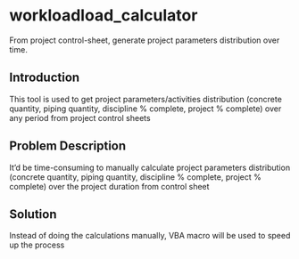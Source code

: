 # workloadload_calculator
From project control-sheet, generate project parameters distribution over time.

## Introduction
This tool is used to get project parameters/activities distribution (concrete quantity, piping quantity, discipline % complete, project % complete) over any period from project control sheets

## Problem Description
It’d be time-consuming to manually calculate project parameters distribution (concrete quantity, piping quantity, discipline % complete, project % complete) over the project duration from control sheet

## Solution
Instead of doing the calculations manually, VBA macro will be used to speed up the process
